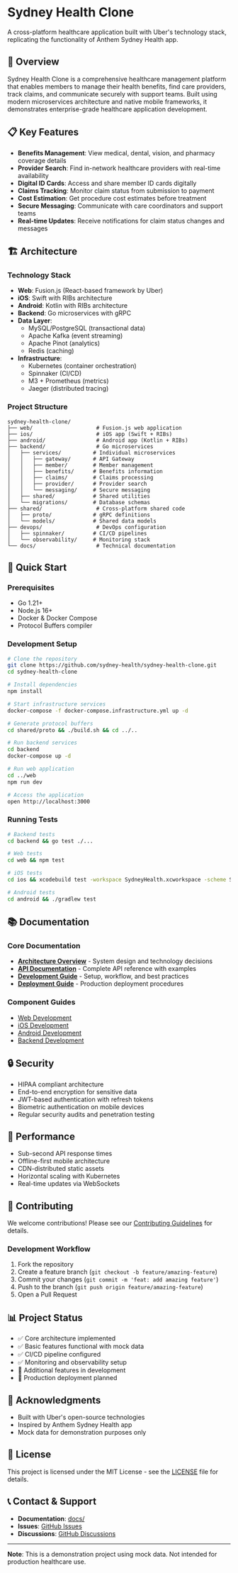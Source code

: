 # Sydney Health Clone

A cross-platform healthcare application built with Uber's technology stack, replicating the functionality of Anthem Sydney Health app.

## 🚀 Overview

Sydney Health Clone is a comprehensive healthcare management platform that enables members to manage their health benefits, find care providers, track claims, and communicate securely with support teams. Built using modern microservices architecture and native mobile frameworks, it demonstrates enterprise-grade healthcare application development.

## 📋 Key Features

- **Benefits Management**: View medical, dental, vision, and pharmacy coverage details
- **Provider Search**: Find in-network healthcare providers with real-time availability
- **Digital ID Cards**: Access and share member ID cards digitally
- **Claims Tracking**: Monitor claim status from submission to payment
- **Cost Estimation**: Get procedure cost estimates before treatment
- **Secure Messaging**: Communicate with care coordinators and support teams
- **Real-time Updates**: Receive notifications for claim status changes and messages

## 🏗️ Architecture

### Technology Stack

- **Web**: Fusion.js (React-based framework by Uber)
- **iOS**: Swift with RIBs architecture
- **Android**: Kotlin with RIBs architecture
- **Backend**: Go microservices with gRPC
- **Data Layer**: 
  - MySQL/PostgreSQL (transactional data)
  - Apache Kafka (event streaming)
  - Apache Pinot (analytics)
  - Redis (caching)
- **Infrastructure**:
  - Kubernetes (container orchestration)
  - Spinnaker (CI/CD)
  - M3 + Prometheus (metrics)
  - Jaeger (distributed tracing)

### Project Structure

```
sydney-health-clone/
├── web/                    # Fusion.js web application
├── ios/                    # iOS app (Swift + RIBs)
├── android/                # Android app (Kotlin + RIBs)
├── backend/                # Go microservices
│   ├── services/          # Individual microservices
│   │   ├── gateway/       # API Gateway
│   │   ├── member/        # Member management
│   │   ├── benefits/      # Benefits information
│   │   ├── claims/        # Claims processing
│   │   ├── provider/      # Provider search
│   │   └── messaging/     # Secure messaging
│   ├── shared/            # Shared utilities
│   └── migrations/        # Database schemas
├── shared/                 # Cross-platform shared code
│   ├── proto/             # gRPC definitions
│   └── models/            # Shared data models
├── devops/                 # DevOps configuration
│   ├── spinnaker/         # CI/CD pipelines
│   └── observability/     # Monitoring stack
└── docs/                   # Technical documentation
```

## 🚀 Quick Start

### Prerequisites

- Go 1.21+
- Node.js 16+
- Docker & Docker Compose
- Protocol Buffers compiler

### Development Setup

```bash
# Clone the repository
git clone https://github.com/sydney-health/sydney-health-clone.git
cd sydney-health-clone

# Install dependencies
npm install

# Start infrastructure services
docker-compose -f docker-compose.infrastructure.yml up -d

# Generate protocol buffers
cd shared/proto && ./build.sh && cd ../..

# Run backend services
cd backend
docker-compose up -d

# Run web application
cd ../web
npm run dev

# Access the application
open http://localhost:3000
```

### Running Tests

```bash
# Backend tests
cd backend && go test ./...

# Web tests
cd web && npm test

# iOS tests
cd ios && xcodebuild test -workspace SydneyHealth.xcworkspace -scheme SydneyHealth

# Android tests
cd android && ./gradlew test
```

## 📚 Documentation

### Core Documentation
- **[Architecture Overview](./docs/ARCHITECTURE.md)** - System design and technology decisions
- **[API Documentation](./docs/API.md)** - Complete API reference with examples
- **[Development Guide](./docs/DEVELOPMENT.md)** - Setup, workflow, and best practices
- **[Deployment Guide](./docs/DEPLOYMENT.md)** - Production deployment procedures

### Component Guides
- [Web Development](./web/README.md)
- [iOS Development](./ios/README.md)
- [Android Development](./android/README.md)
- [Backend Development](./backend/README.md)

## 🔒 Security

- HIPAA compliant architecture
- End-to-end encryption for sensitive data
- JWT-based authentication with refresh tokens
- Biometric authentication on mobile devices
- Regular security audits and penetration testing

## 🎯 Performance

- Sub-second API response times
- Offline-first mobile architecture
- CDN-distributed static assets
- Horizontal scaling with Kubernetes
- Real-time updates via WebSockets

## 🤝 Contributing

We welcome contributions! Please see our [Contributing Guidelines](./docs/CONTRIBUTING.md) for details.

### Development Workflow

1. Fork the repository
2. Create a feature branch (`git checkout -b feature/amazing-feature`)
3. Commit your changes (`git commit -m 'feat: add amazing feature'`)
4. Push to the branch (`git push origin feature/amazing-feature`)
5. Open a Pull Request

## 📊 Project Status

- ✅ Core architecture implemented
- ✅ Basic features functional with mock data
- ✅ CI/CD pipeline configured
- ✅ Monitoring and observability setup
- 🚧 Additional features in development
- 📅 Production deployment planned

## 🙏 Acknowledgments

- Built with Uber's open-source technologies
- Inspired by Anthem Sydney Health app
- Mock data for demonstration purposes only

## 📄 License

This project is licensed under the MIT License - see the [LICENSE](LICENSE) file for details.

## 📞 Contact & Support

- **Documentation**: [docs/](./docs/)
- **Issues**: [GitHub Issues](https://github.com/sydney-health/sydney-health-clone/issues)
- **Discussions**: [GitHub Discussions](https://github.com/sydney-health/sydney-health-clone/discussions)

---

**Note**: This is a demonstration project using mock data. Not intended for production healthcare use.